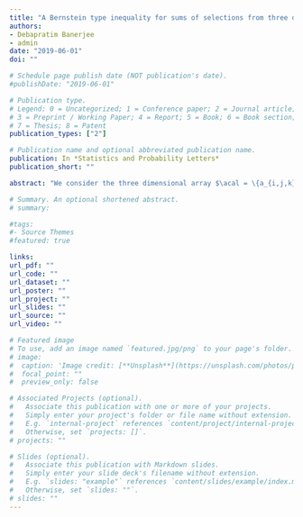 ```yaml
---
title: "A Bernstein type inequality for sums of selections from three dimensional arrays"
authors:
- Debapratim Banerjee
- admin
date: "2019-06-01"
doi: ""

# Schedule page publish date (NOT publication's date).
#publishDate: "2019-06-01"

# Publication type.
# Legend: 0 = Uncategorized; 1 = Conference paper; 2 = Journal article;
# 3 = Preprint / Working Paper; 4 = Report; 5 = Book; 6 = Book section;
# 7 = Thesis; 8 = Patent
publication_types: ["2"]

# Publication name and optional abbreviated publication name.
publication: In *Statistics and Probability Letters*
publication_short: ""

abstract: "We consider the three dimensional array $\acal = \{a_{i,j,k}\}_{1\le i,j,k \le n}$, with $a_{i,j,k} \in [0,1]$, and the two random statistics $T_{1}:= \sum_{i=1}^n \sum_{j=1}^n a_{i,j,\sigma(i)}$ and $T_{2}:= \sum_{i=1}^{n} a_{i,\sigma(i),\pi(i)}$, where $\sigma$ and $\pi$ are chosen independently from the set of permutations of $\{1,2,\ldots,n  \}.$ These can be viewed as natural three dimensional generalizations of the statistic $T_{3}=\sum_{i=1}^{n} a_{i,\sigma(i)}$, considered by Hoeffding \cite{Hoe51}. Here we give Bernstein type concentration inequalities for $T_{1}$ and $T_{2}$ by extending the argument for concentration of $T_{3}$ by Chatterjee \cite{Cha05}."

# Summary. An optional shortened abstract.
# summary: 

#tags:
#- Source Themes
#featured: true

links:
url_pdf: ""
url_code: ""
url_dataset: ""
url_poster: ""
url_project: ""
url_slides: ""
url_source: ""
url_video: ""

# Featured image
# To use, add an image named `featured.jpg/png` to your page's folder. 
# image: 
#  caption: 'Image credit: [**Unsplash**](https://unsplash.com/photos/pLCdAaMFLTE)'
#  focal_point: ""
#  preview_only: false

# Associated Projects (optional).
#   Associate this publication with one or more of your projects.
#   Simply enter your project's folder or file name without extension.
#   E.g. `internal-project` references `content/project/internal-project/index.md`.
#   Otherwise, set `projects: []`.
# projects: ""

# Slides (optional).
#   Associate this publication with Markdown slides.
#   Simply enter your slide deck's filename without extension.
#   E.g. `slides: "example"` references `content/slides/example/index.md`.
#   Otherwise, set `slides: ""`.
# slides: ""
---
```





